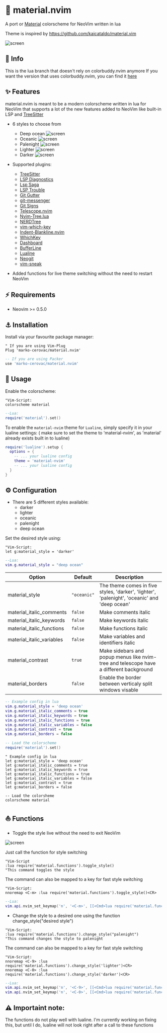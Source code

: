 # 🌊 material.nvim
A port or [Material](https://material-theme.site) colorscheme for NeoVim written in lua

Theme is inspired by https://github.com/kaicataldo/material.vim

![screen](/media/Material.png)

## 🔱 Info

This is the lua branch that doesn't rely on colorbuddy.nvim anymore
If you want the version that uses colorbuddy.nvim, you can find it [here](https://github.com/marko-cerovac/material.nvim/tree/colorbuddy)

## ✨ Features

material.nvim is meant to be a modern colorscheme written in lua for NeoVim that supports a lot of the new features
added to NeoVim like built-in LSP and [TreeSitter](https://github.com/nvim-treesitter/nvim-treesitter)

+ 6 styles to choose from
    + Deep ocean ![screen](/media/deep-ocean.png)
    + Oceanic ![screen](/media/oceanic.png)
    + Palenight ![screen](/media/palenight.png)
    + Lighter ![screen](/media/lighter.png)
    + Darker ![screen](/media/darker.png)

+ Supported plugins:
    + [TreeSitter](https://github.com/nvim-treesitter/nvim-treesitter)
    + [LSP Diagnostics](https://neovim.io/doc/user/lsp.html)
    + [Lsp Saga](https://github.com/glepnir/lspsaga.nvim)
    + [LSP Trouble](https://github.com/folke/lsp-trouble.nvim)
    + [Git Gutter](https://github.com/airblade/vim-gitgutter)
    + [git-messenger](https://github.com/rhysd/git-messenger.vim)
    + [Git Signs](https://github.com/lewis6991/gitsigns.nvim)
    + [Telescope.nvim](https://github.com/nvim-telescope/telescope.nvim)
    + [Nvim-Tree.lua](https://github.com/kyazdani42/nvim-tree.lua)
    + [NERDTree](https://github.com/preservim/nerdtree)
    + [vim-which-key](https://github.com/liuchengxu/vim-which-key)
    + [Indent-Blankline.nvim](https://github.com/lukas-reineke/indent-blankline.nvim)
    + [WhichKey](https://github.com/liuchengxu/vim-which-key)
    + [Dashboard](https://github.com/glepnir/dashboard-nvim)
    + [BufferLine](https://github.com/akinsho/nvim-bufferline.lua)
    + [Lualine](https://github.com/hoob3rt/lualine.nvim)
    + [Neogit](https://github.com/TimUntersberger/neogit)
    + [vim-sneak](https://github.com/justinmk/vim-sneak)

+ Added functions for live theme switching without the need to restart NeoVim

## ⚡️ Requirements

+ Neovim >= 0.5.0

## ⚓ Installation

Install via your favourite package manager:
```vim
" If you are using Vim-Plug
Plug 'marko-cerovac/material.nvim'
```

```lua
-- If you are using Packer
use 'marko-cerovac/material.nvim'
```

## 🐬 Usage

Enable the colorscheme:
```vim 
"Vim-Script:
colorscheme material
```

```lua
--Lua:
require('material').set()
```

To enable the `material-nvim` theme for `Lualine`, simply specify it in your lualine settings:
( make sure to set the theme to 'material-nvim', as 'material' already exists built in to lualine)

```lua
require('lualine').setup {
  options = {
    -- ... your lualine config
    theme = 'material-nvim'
    -- ... your lualine config
  }
}
```

## ⚙️ Configuration

+ There are 5 different styles available:
    + darker
    + lighter
    + oceanic
    + palenight
    + deep ocean

Set the desired style using:
```vim 
"Vim-Script:
let g:material_style = 'darker'
```

```lua
--Lua:
vim.g.material_style = "deep ocean"
```

| Option                              | Default     | Description                                                                                                                                                     |
| ----------------------------------- | ----------- | --------------------------------------------------------------------------------------------------------------------------------------------------------------- |
| material_style                      | `"oceanic"` | The theme comes in five styles, 'darker', 'lighter', 'palenight', 'oceanic' and 'deep ocean'
| material_italic_comments            | `false`     | Make comments italic                                                                                                                                            |
| material_italic_keywords            | `false`     | Make keywords italic                                                                                                                                            |
| material_italic_functions           | `false`     | Make functions italic                                                                                                                                           |
| material_italic_variables           | `false`     | Make variables and identifiers italic                                                                                                                           |
| material_contrast                   | `true`      | Make sidebars and popup menus like nvim-tree and telescope have a different background                                                                                       |
| material_borders                    | `false`     | Enable the border between verticaly split windows visable

```lua
-- Example config in lua
vim.g.material_style = 'deep ocean'         
vim.g.material_italic_comments = true
vim.g.material_italic_keywords = true
vim.g.material_italic_functions = true
vim.g.material_italic_variables = false
vim.g.material_contrast = true
vim.g.material_borders = false 

-- Load the colorscheme
require('material').set()
```

```vim
" Example config in lua
let g:material_style = 'deep ocean'         
let g:material_italic_comments = true
let g:material_italic_keywords = true
let g:material_italic_functions = true
let g:material_italic_variables = false
let g:material_contrast = true
let g:material_borders = false 

-- Load the colorsheme
colorscheme material
```

## ⛵ Functions

+ Toggle the style live without the need to exit NeoVim

![screen](/media/toggle_style.gif)

Just call the function for style switching
```vim
"Vim-Script
:lua require('material.functions').toggle_style()
"This command toggles the style
```

The command can also be mapped to a key for fast style switching
```vim
"Vim-Script:
nnoremap <C-m> :lua require('material.functions').toggle_style()<CR>
```

```lua
--Lua:
vim.api.nvim_set_keymap('n', '<C-m>', [[<Cmd>lua require('material.functions').toggle_style()<CR>]], { noremap = true, silent = true })
```


+ Change the style to a desired one using the function change_style("desired style")
```vim
"Vim-Script:
:lua require('material.functions').change_style("palenight")
"This command changes the style to palenight
```

The command can also be mapped to a key for fast style switching
```vim
"Vim-Script:
nnoremap <C-9> :lua require('material.functions').change_style('lighter')<CR>
nnoremap <C-0> :lua require('material.functions').change_style('darker')<CR>
```

```lua
--Lua:
vim.api.nvim_set_keymap('n', '<C-9>', [[<Cmd>lua require('material.functions').change_style('lighter')<CR>]], { noremap = true, silent = true })
vim.api.nvim_set_keymap('n', '<C-0>', [[<Cmd>lua require('material.functions').change_style('darker')<CR>]], { noremap = true, silent = true })
```

## ⚠️ Importaint note: 
The functions do not play well with lualine.
I'm currently working on fixing this, but until I do, lualine will not look right after a call to these functions
